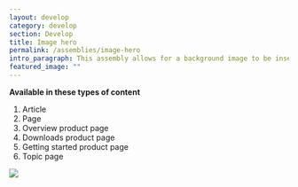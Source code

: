 ```yaml
---
layout: develop
category: develop
section: Develop
title: Image hero
permalink: /assemblies/image-hero
intro_paragraph: This assembly allows for a background image to be inserted as a hero and content to be customized in a WYSIWYG to be placed over the image.
featured_image: ""
---
```

**Available in these types of content**

1. Article
2. Page
3. Overview product page
4. Downloads product page
5. Getting started product page
6. Topic page

![](/design-manual/assets/uploads/image-hero-example.png)